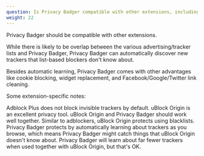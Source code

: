 ```yaml
---
question: Is Privacy Badger compatible with other extensions, including adblockers?
weight: 22
---
```


Privacy Badger should be compatible with other extensions.

While there is likely to be overlap between the various advertising/tracker lists and Privacy Badger, Privacy Badger can automatically discover new trackers that list-based blockers don't know about.

Besides automatic learning, Privacy Badger comes with other advantages like cookie blocking, widget replacement, and Facebook/Google/Twitter link cleaning.

Some extension-specific notes:

Adblock Plus does not block invisible trackers by default.
uBlock Origin is an excellent privacy tool. uBlock Origin and Privacy Badger should work well together. Similar to adblockers, uBlock Origin protects using blacklists. Privacy Badger protects by automatically learning about trackers as you browse, which means Privacy Badger might catch things that uBlock Origin doesn't know about. Privacy Badger will learn about far fewer trackers when used together with uBlock Origin, but that's OK.
